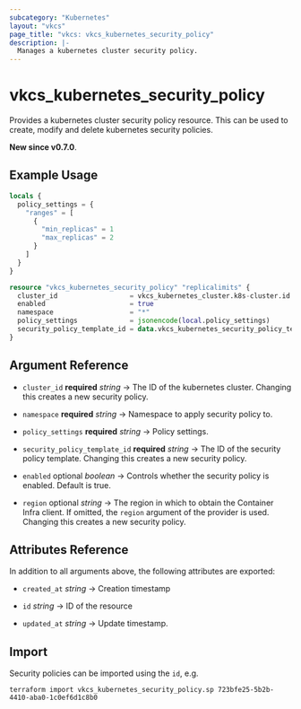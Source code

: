 ```yaml
---
subcategory: "Kubernetes"
layout: "vkcs"
page_title: "vkcs: vkcs_kubernetes_security_policy"
description: |-
  Manages a kubernetes cluster security policy.
---
```


# vkcs_kubernetes_security_policy

Provides a kubernetes cluster security policy resource. This can be used to create, modify and delete kubernetes security policies.

**New since v0.7.0**.

## Example Usage
```terraform
locals {
  policy_settings = {
    "ranges" = [
      {
        "min_replicas" = 1
        "max_replicas" = 2
      }
    ]
  }
}

resource "vkcs_kubernetes_security_policy" "replicalimits" {
  cluster_id                  = vkcs_kubernetes_cluster.k8s-cluster.id
  enabled                     = true
  namespace                   = "*"
  policy_settings             = jsonencode(local.policy_settings)
  security_policy_template_id = data.vkcs_kubernetes_security_policy_template.replicalimits.id
}
```
## Argument Reference
- `cluster_id` **required** *string* &rarr;  The ID of the kubernetes cluster. Changing this creates a new security policy.

- `namespace` **required** *string* &rarr;  Namespace to apply security policy to.

- `policy_settings` **required** *string* &rarr;  Policy settings.

- `security_policy_template_id` **required** *string* &rarr;  The ID of the security policy template. Changing this creates a new security policy.

- `enabled` optional *boolean* &rarr;  Controls whether the security policy is enabled. Default is true.

- `region` optional *string* &rarr;  The region in which to obtain the Container Infra client. If omitted, the `region` argument of the provider is used. Changing this creates a new security policy.


## Attributes Reference
In addition to all arguments above, the following attributes are exported:
- `created_at` *string* &rarr;  Creation timestamp

- `id` *string* &rarr;  ID of the resource

- `updated_at` *string* &rarr;  Update timestamp.



## Import

Security policies can be imported using the `id`, e.g.

```shell
terraform import vkcs_kubernetes_security_policy.sp 723bfe25-5b2b-4410-aba0-1c0ef6d1c8b0
```
